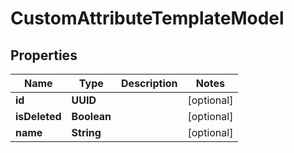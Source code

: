 

# CustomAttributeTemplateModel


## Properties

| Name | Type | Description | Notes |
|------------ | ------------- | ------------- | -------------|
|**id** | **UUID** |  |  [optional] |
|**isDeleted** | **Boolean** |  |  [optional] |
|**name** | **String** |  |  [optional] |



